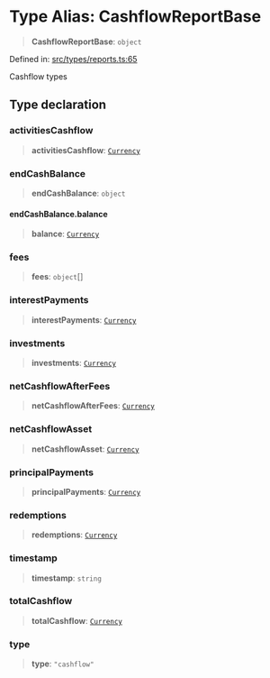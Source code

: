 # Type Alias: CashflowReportBase

> **CashflowReportBase**: `object`

Defined in: [src/types/reports.ts:65](https://github.com/centrifuge/centrifuge-sdk/blob/35076f925246b8dbb28e12a5beeb6327f126023f/src/types/reports.ts#L65)

Cashflow types

## Type declaration

### activitiesCashflow

> **activitiesCashflow**: [`Currency`](../classes/Currency.md)

### endCashBalance

> **endCashBalance**: `object`

#### endCashBalance.balance

> **balance**: [`Currency`](../classes/Currency.md)

### fees

> **fees**: `object`[]

### interestPayments

> **interestPayments**: [`Currency`](../classes/Currency.md)

### investments

> **investments**: [`Currency`](../classes/Currency.md)

### netCashflowAfterFees

> **netCashflowAfterFees**: [`Currency`](../classes/Currency.md)

### netCashflowAsset

> **netCashflowAsset**: [`Currency`](../classes/Currency.md)

### principalPayments

> **principalPayments**: [`Currency`](../classes/Currency.md)

### redemptions

> **redemptions**: [`Currency`](../classes/Currency.md)

### timestamp

> **timestamp**: `string`

### totalCashflow

> **totalCashflow**: [`Currency`](../classes/Currency.md)

### type

> **type**: `"cashflow"`
